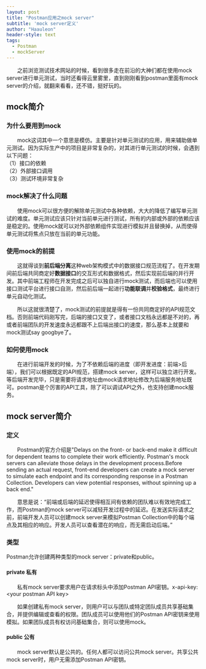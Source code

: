 ```yaml
---
layout: post
title: "Postman应用之mock server"
subtitle: 'mock server定义'
author: "Haauleon"
header-style: text
tags:
  - Postman
  - mockServer
---
```



&emsp;&emsp;之前浏览测试技术网站的时候，看到很多走在前沿的大神们都在使用mock&#32;server进行单元测试，当时还看得云里雾里，直到刚刚看到postman里面有mock&#32;server的介绍，就翻来看看，还不错，挺好玩的。         




## mock简介 

### 为什么要用到mock
&emsp;&emsp;mock这词其中一个意思是模仿。主要是针对单元测试的应用，用来辅助做单元测试。因为实际生产中的项目是非常复杂的，对其进行单元测试的时候，会遇到以下问题：         
（1）接口的依赖       
（2）外部接口调用         
（3）测试环境非常复杂        

### mock解决了什么问题
&emsp;&emsp;使用mock可以很方便的解除单元测试中各种依赖，大大的降低了编写单元测试的难度。单元测试应该只针对当前单元进行测试，所有的内部或外部的依赖应该是稳定的。使用mock就可以对外部依赖组件实现进行模拟并且替换掉，从而使得单元测试将焦点只放在当前的单元功能。

### 使用mock的前提
&emsp;&emsp;这就得谈到**前后端分离**这种web架构模式中的数据接口规范流程了。在开发期间前后端共同商定好**数据接口**的交互形式和数据格式，然后实现前后端的并行开发。其中前端工程师在开发完成之后可以独自进行mock测试，而后端也可以使用接口测试平台进行接口自测，然后前后端一起进行**功能联调**并**校验格式**，最终进行单元自动化测试。    
   
&emsp;&emsp;所以这就很清楚了，mock测试的前提就是得有一份共同商定好的API规范文档。否则前端代码刚写完，后端的接口又变了，或者接口文档永远都是不对的，再或者前端团队的开发速度永远都跟不上后端出接口的速度，那么基本上就要和mock测试say googbye了。

### 如何使用mock      
&emsp;&emsp;在进行前端开发的时候，为了不依赖后端的进度（即开发进度：前端>后端），我们可以根据既定的API规范，搭建mock&#32;server，这样可以独立进行开发。等后端开发完毕，只是需要将请求地址由mock请求地址修改为后端服务地址既可。postman是个厉害的API工具，除了可以调试API之外，也支持创建mock服务。           


## mock server简介

### 定义
&emsp;&emsp;Postman的官方介绍是&#34;Delays&#32;on&#32;the&#32;front&#45;&#32;or&#32;back&#45;end&#32;make&#32;it&#32;difficult&#32;for&#32;dependent&#32;teams&#32;to&#32;complete&#32;their&#32;work&#32;efficiently&#46;&#32;Postman&#39;s&#32;mock&#32;servers&#32;can&#32;alleviate&#32;those&#32;delays&#32;in&#32;the&#32;development&#32;process&#46;Before&#32;sending&#32;an&#32;actual&#32;request&#44;&#32;front&#45;end&#32;developers&#32;can&#32;create&#32;a&#32;mock&#32;server&#32;to&#32;simulate&#32;each&#32;endpoint&#32;and&#32;its&#32;corresponding&#32;response&#32;in&#32;a&#32;Postman&#32;Collection&#46;&#32;Developers&#32;can&#32;view&#32;potential&#32;responses&#44;&#32;without&#32;spinning&#32;up&#32;a&#32;back&#32;end&#46;&#34;                   

&emsp;&emsp;意思是说：“前端或后端的延迟使得相互间有依赖的团队难以有效地完成工作，而Postman的mock&#32;server可以减轻开发过程中的延迟。在发送实际请求之前，前端开发人员可以创建mock&#32;server来模拟Postman&#32;Collection中的每个端点及其相应的响应。开发人员可以查看潜在的响应，而无需启动后端。”      


### 类型
Postman允许创建两种类型的mock&#32;server：private和public。

#### private 私有
&emsp;&emsp;私有mock&#32;server要求用户在请求标头中添加Postman API密钥。x&#45;api&#45;key&#58;&#60;your&#32;postman&#32;API&#32;key&#62;             

&emsp;&emsp;如果创建私有mock&#32;server，则用户可以与团队或特定团队成员共享基础集合，并提供编辑或查看的权限。团队成员可以使用他们的Postman API密钥来使用模拟。如果团队成员有权访问基础集合，则可以使用mock。     


#### public 公有
&emsp;&emsp;mock&#32;server默认是公共的。任何人都可以访问公共mock&#32;server。共享公共mock&#32;server时，用户无需添加Postman&#32;API密钥。
